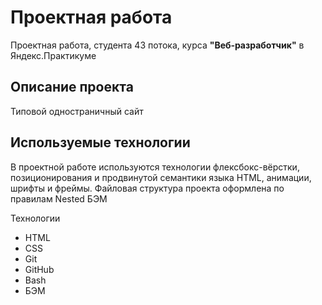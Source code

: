 
# **Проектная работа**

Проектная работа, студента 43 потока, курса **"Веб‑разработчик"** в Яндекс.Практикуме

## **Описание проекта**

Типовой одностраничный сайт

## **Используемые технологии**

В проектной работе используются технологии флексбокс-вёрстки, позиционирования
и продвинутой семантики языка HTML, анимации, шрифты и фреймы. Файловая структура
проекта оформлена по правилам Nested БЭМ

Технологии
* HTML
* CSS
* Git
* GitHub
* Bash
* БЭМ
